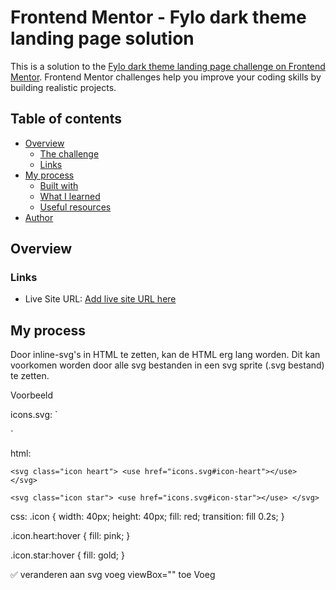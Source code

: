 # Frontend Mentor - Fylo dark theme landing page solution

This is a solution to the [Fylo dark theme landing page challenge on Frontend Mentor](https://www.frontendmentor.io/challenges/fylo-dark-theme-landing-page-5ca5f2d21e82137ec91a50fd). Frontend Mentor challenges help you improve your coding skills by building realistic projects.

## Table of contents

- [Overview](#overview)
  - [The challenge](#the-challenge)
  - [Links](#links)
- [My process](#my-process)
  - [Built with](#built-with)
  - [What I learned](#what-i-learned)
  - [Useful resources](#useful-resources)
- [Author](#author)

## Overview

### Links

- Live Site URL: [Add live site URL here](https://www.gerritvisser.nl/frontendmentor/challenges/28-fylo-dark-theme-landing-page)

## My process

Door inline-svg's in HTML te zetten, kan de HTML erg lang worden. Dit kan voorkomen worden door alle svg bestanden in een svg sprite (.svg bestand) te zetten.

Voorbeeld

icons.svg:
`<svg xmlns="http://www.w3.org/2000/svg" style="display: none;">
<symbol id="icon-heart" viewBox="0 0 24 24">
<path d="M12 21.35l-1.45-1.32C5.4 15.36 2 12.28 2 8.5 2 5.42 4.42 3 7.5 3c1.74 0 3.41 0.81 4.5 2.09C13.09 3.81 14.76 3 16.5 3 19.58 3 22 5.42 22 8.5c0 3.78-3.4 6.86-8.55 11.54L12 21.35z"/>
</symbol>

  <symbol id="icon-star" viewBox="0 0 24 24">
    <path d="M12 17.27L18.18 21l-1.64-7.03L22 9.24l-7.19-.61L12 2 9.19 8.63 2 9.24l5.46 4.73L5.82 21z"/>
  </symbol>
</svg>`

html:

`<svg class="icon heart">
  <use href="icons.svg#icon-heart"></use>
</svg>`

`<svg class="icon star">
  <use href="icons.svg#icon-star"></use>
</svg>`

css:
.icon {
width: 40px;
height: 40px;
fill: red;
transition: fill 0.2s;
}

.icon.heart:hover {
fill: pink;
}

.icon.star:hover {
fill: gold;
}

✅ veranderen aan svg
voeg viewBox="" toe
Voeg <title> toe als het toegankelijk moet zijn.
Gebruik fill="currentColor" voor kleurcontrole via CSS.

### Built with

- Semantic HTML5 markup
- Mobile-first workflow
- CSS Flexbox & Grid

### What I learned

## Author

- Website - [Gerrit Visser](https://www.gerritvisser.nl)
- LinkedIn - [@yourusername](https://www.linkedin.com/in/gerritvissernl/)
- Frontend Mentor - [@yourusername](https://www.frontendmentor.io/profile/gerritvisserNL)
